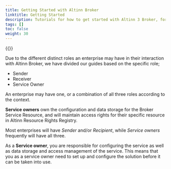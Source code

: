 ```yaml
---
title: Getting Started with Altinn Broker
linktitle: Getting Started
description: Tutorials for how to get started with Altinn 3 Broker, for service owners, senders and recipients.
tags: []
toc: false
weight: 30
---
```


{{<children />}}

Due to the different distinct roles an enterprise may have in their interaction with Altinn Broker, we have divided our guides based on the specific role;

- Sender
- Receiver
- Service Owner

An enterprise may have one, or a combination of all three roles according to the context.

**Service owners** own the configuration and data storage for the Broker Service Resource, and will maintain access rights for their specific resource in Altinn Resource Rights Registry.

Most enterprises will have *Sender* and/or *Recipient*, while *Service owners* frequently will have all three.

As a **Service owner**, you are responsible for configuring the service as well as data storage and access management of the service. This means that you as a service owner need to set up and configure the solution before it can be taken into use.
